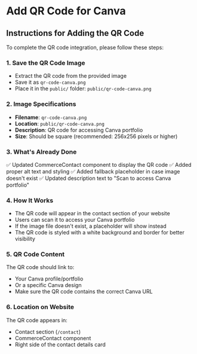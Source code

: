 # Add QR Code for Canva

## Instructions for Adding the QR Code

To complete the QR code integration, please follow these steps:

### 1. Save the QR Code Image

- Extract the QR code from the provided image
- Save it as `qr-code-canva.png`
- Place it in the `public/` folder: `public/qr-code-canva.png`

### 2. Image Specifications

- **Filename**: `qr-code-canva.png`
- **Location**: `public/qr-code-canva.png`
- **Description**: QR code for accessing Canva portfolio
- **Size**: Should be square (recommended: 256x256 pixels or higher)

### 3. What's Already Done

✅ Updated CommerceContact component to display the QR code
✅ Added proper alt text and styling
✅ Added fallback placeholder in case image doesn't exist
✅ Updated description text to "Scan to access Canva portfolio"

### 4. How It Works

- The QR code will appear in the contact section of your website
- Users can scan it to access your Canva portfolio
- If the image file doesn't exist, a placeholder will show instead
- The QR code is styled with a white background and border for better visibility

### 5. QR Code Content

The QR code should link to:

- Your Canva profile/portfolio
- Or a specific Canva design
- Make sure the QR code contains the correct Canva URL

### 6. Location on Website

The QR code appears in:

- Contact section (`/contact`)
- CommerceContact component
- Right side of the contact details card
